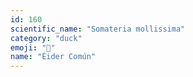 ```yaml
---
id: 160
scientific_name: "Somateria mollissima"
category: "duck"
emoji: "🦆"
name: "Éider Común"
---
```

